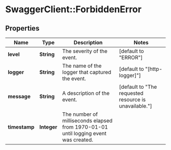 # SwaggerClient::ForbiddenError

## Properties
Name | Type | Description | Notes
------------ | ------------- | ------------- | -------------
**level** | **String** | The severity of the event. | [default to &quot;ERROR&quot;]
**logger** | **String** | The name of the logger that captured the event. | [default to &quot;[http-logger]&quot;]
**message** | **String** | A description of the event. | [default to &quot;The requested resource is unavailable.&quot;]
**timestamp** | **Integer** | The number of milliseconds elapsed from 1970-01-01 until logging event was created. | 


